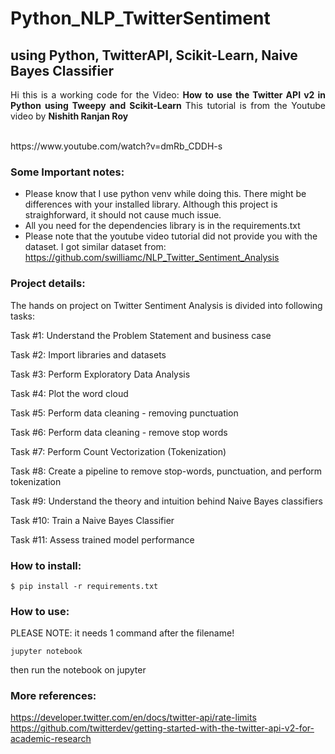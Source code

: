 # Python_NLP_TwitterSentiment

## using Python, TwitterAPI, Scikit-Learn, Naive Bayes Classifier

<p align="justify"> Hi this is a working code for the Video: <b> How to use the Twitter API v2 in Python using Tweepy and Scikit-Learn </b> This tutorial is from the Youtube video by <b>Nishith Ranjan Roy</b> </p>
<br />
https://www.youtube.com/watch?v=dmRb_CDDH-s
<br />

### Some Important notes:

- Please know that I use python venv while doing this. There might be differences with your installed library. Although this project is straighforward, it should not cause much issue.
- All you need for the dependencies library is in the requirements.txt
- Please note that the youtube video tutorial did not provide you with the dataset. I got similar dataset from: https://github.com/swilliamc/NLP_Twitter_Sentiment_Analysis

### Project details:

The hands on project on Twitter Sentiment Analysis is divided into following tasks:

Task #1: Understand the Problem Statement and business case

Task #2: Import libraries and datasets

Task #3: Perform Exploratory Data Analysis

Task #4: Plot the word cloud

Task #5: Perform data cleaning - removing punctuation

Task #6: Perform data cleaning - remove stop words

Task #7: Perform Count Vectorization (Tokenization)

Task #8: Create a pipeline to remove stop-words, punctuation, and perform tokenization

Task #9: Understand the theory and intuition behind Naive Bayes classifiers

Task #10: Train a Naive Bayes Classifier

Task #11: Assess trained model performance
### How to install:

```
$ pip install -r requirements.txt
```

### How to use:

PLEASE NOTE: it needs 1 command after the filename!

```
jupyter notebook
```
then run the notebook on jupyter

### More references:

https://developer.twitter.com/en/docs/twitter-api/rate-limits
https://github.com/twitterdev/getting-started-with-the-twitter-api-v2-for-academic-research
